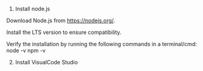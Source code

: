 
1. Install node.js

Download Node.js from https://nodejs.org/.

Install the LTS version to ensure compatibility.

Verify the installation by running the following commands in a terminal/cmd: 
node -v
npm -v

2. Install VisualCode Studio

